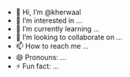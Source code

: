 - 👋 Hi, I’m @kherwaal
- 👀 I’m interested in ...
- 🌱 I’m currently learning ...
- 💞️ I’m looking to collaborate on ...
- 📫 How to reach me ...
- 😄 Pronouns: ...
- ⚡ Fun fact: ...

<!---
kherwaal/kherwaal is a ✨ special ✨ repository because its `README.md` (this file) appears on your GitHub profile.
You can click the Preview link to take a look at your changes.
--->
